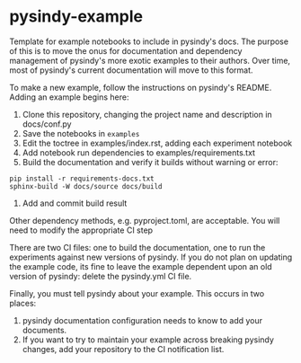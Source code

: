 # pysindy-example
Template for example notebooks to include in pysindy's docs.  The purpose of this is to move the onus for documentation and dependency  management of pysindy's more exotic examples to their authors.  Over time, most of pysindy's current documentation will move to this format.

To make a new example, follow the instructions on pysindy's README.  Adding an
example begins here:

1. Clone this repository, changing the project name and description in docs/conf.py
1. Save the notebooks in `examples`
1. Edit the toctree in examples/index.rst, adding each experiment notebook
1. Add notebook run dependencies to examples/requirements.txt
1. Build the documentation and verify it builds without warning or error:
```
pip install -r requirements-docs.txt
sphinx-build -W docs/source docs/build
```
1. Add and commit build result

Other dependency methods, e.g. pyproject.toml, are acceptable.  You will need
to modify the appropriate CI step

There are two CI files: one to build the documentation, one to run the experiments
against new versions of pysindy.  If you do not plan on updating the example code,
its fine to leave the example dependent upon an old version of pysindy: delete the
pysindy.yml CI file.

Finally, you must tell pysindy about your example.  This occurs in two places:
1. pysindy documentation configuration needs to know to add your documents.
1. If you want to try to maintain your example across breaking pysindy changes,
add your repository to the CI notification list.
